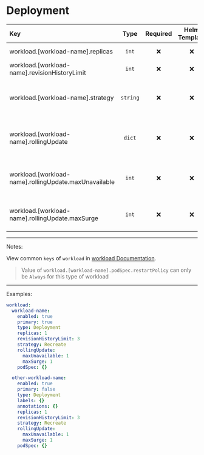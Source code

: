 # Deployment

| Key                                                   |   Type   | Required | Helm Template |                     Default                     | Description                                                          |
| :---------------------------------------------------- | :------: | :------: | :-----------: | :---------------------------------------------: | :------------------------------------------------------------------- |
| workload.[workload-name].replicas                     |  `int`   |    ❌    |      ❌       |                       `1`                       | The number of replicas                                               |
| workload.[workload-name].revisionHistoryLimit         |  `int`   |    ❌    |      ❌       |                       `3`                       | The number of history revisions                                      |
| workload.[workload-name].strategy                     | `string` |    ❌    |      ❌       |                   `Recreate`                    | Define the strategy of the workload (Recreate, RollingUpdate)        |
| workload.[workload-name].rollingUpdate                |  `dict`  |    ❌    |      ❌       |                      `{}`                       | Holds the rollingUpdate options, Only when strategy is RollingUpdate |
| workload.[workload-name].rollingUpdate.maxUnavailable |  `int`   |    ❌    |      ❌       | `{{ .Values.fallbackDefaults.maxUnavailable }}` | Define the maxUnavailable, Only when strategy is RollingUpdate       |
| workload.[workload-name].rollingUpdate.maxSurge       |  `int`   |    ❌    |      ❌       |    `{{ .Values.fallbackDefaults.maxSurge }}`    | Define the maxSurge, Only when strategy is RollingUpdate             |

---

Notes:

View common `keys` of `workload` in [workload Documentation](index.md).

> Value of `workload.[workload-name].podSpec.restartPolicy` can only be `Always` for this type of workload

---

Examples:

```yaml
workload:
  workload-name:
    enabled: true
    primary: true
    type: Deployment
    replicas: 1
    revisionHistoryLimit: 3
    strategy: Recreate
    rollingUpdate:
      maxUnavailable: 1
      maxSurge: 1
    podSpec: {}

  other-workload-name:
    enabled: true
    primary: false
    type: Deployment
    labels: {}
    annotations: {}
    replicas: 1
    revisionHistoryLimit: 3
    strategy: Recreate
    rollingUpdate:
      maxUnavailable: 1
      maxSurge: 1
    podSpec: {}
```

